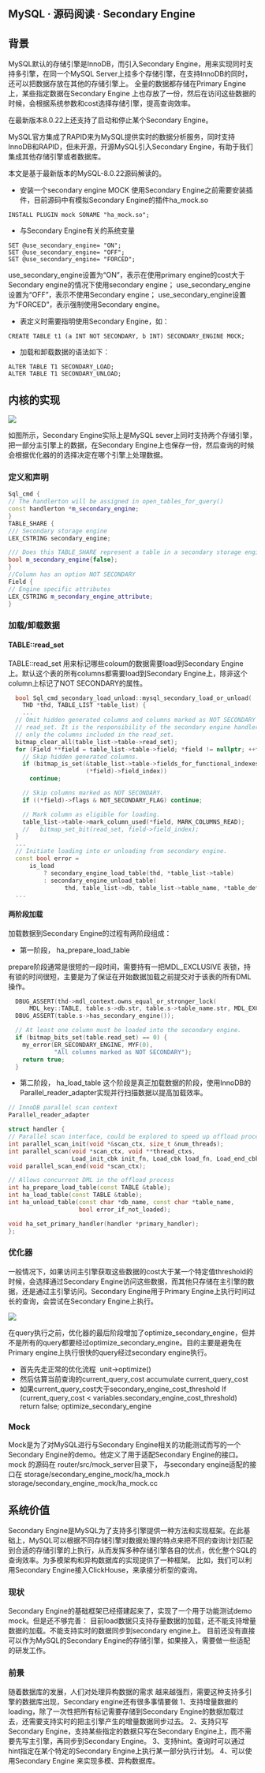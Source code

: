 ## MySQL · 源码阅读 · Secondary Engine


    
## 背景

MySQL默认的存储引擎是InnoDB，而引入Secondary Engine，用来实现同时支持多引擎，在同一个MySQL Server上挂多个存储引擎，在支持InnoDB的同时，还可以把数据存放在其他的存储引擎上。
全量的数据都存储在Primary Engine上，某些指定数据在Secondary Engine 上也存放了一份，然后在访问这些数据的时候，会根据系统参数和cost选择存储引擎，提高查询效率。  


在最新版本8.0.22上还支持了启动和停止某个Secondary Engine。  


MySQL官方集成了RAPID来为MySQL提供实时的数据分析服务，同时支持InnoDB和RAPID，但未开源，开源MySQL引入Secondary Engine，有助于我们集成其他存储引擎或者数据库。  


本文是基于最新版本的MySQL-8.0.22源码解读的。  


* 安装一个secondary engine MOCK
使用Secondary Engine之前需要安装插件，目前源码中有模拟Secondary Engine的插件ha_mock.so
    

```LANG
INSTALL PLUGIN mock SONAME "ha_mock.so";

```

  
* 与Secondary Engine有关的系统变量
    

```LANG
SET @use_secondary_engine= "ON";
SET @use_secondary_engine= "OFF";
SET @use_secondary_engine= "FORCED";

```

use_secondary_engine设置为“ON”，表示在使用primary engine的cost大于Secondary engine的情况下使用secondary engine；
use_secondary_engine设置为“OFF”，表示不使用Secondary engine；
use_secondary_engine设置为“FORCED”，表示强制使用Secondary engine。  

  
* 表定义时需要指明使用Secondary Engine，如：
    

```LANG
CREATE TABLE t1 (a INT NOT SECONDARY, b INT) SECONDARY_ENGINE MOCK;

```

  
* 加载和卸载数据的语法如下：
    

```LANG
ALTER TABLE T1 SECONDARY_LOAD; 
ALTER TABLE T1 SECONDARY_UNLOAD;

```

  
## 内核的实现

![][0]
 
如图所示，Secondary Engine实际上是MySQL sever上同时支持两个存储引擎，把一部分主引擎上的数据，在Secondary Engine上也保存一份，然后查询的时候会根据优化器的的选择决定在哪个引擎上处理数据。  

  
### 定义和声明

```cpp
Sql_cmd {
// The handlerton will be assigned in open_tables_for_query()
const handlerton *m_secondary_engine;
}
TABLE_SHARE {
/// Secondary storage engine
LEX_CSTRING secondary_engine;

/// Does this TABLE_SHARE represent a table in a secondary storage engine?
bool m_secondary_engine{false};
}
//Column has an option NOT SECONDARY
Field {
// Engine specific attributes
LEX_CSTRING m_secondary_engine_attribute;
}

```

  
### 加载/卸载数据


#### TABLE::read_set


TABLE::read_set 用来标记哪些coloum的数据需要load到Secondary Engine上。默认这个表的所有columns都需要load到Secondary Engine上，除非这个column上标记了NOT SECONDARY的属性。  

```cpp
  bool Sql_cmd_secondary_load_unload::mysql_secondary_load_or_unload(
    THD *thd, TABLE_LIST *table_list) {
	...
  // Omit hidden generated columns and columns marked as NOT SECONDARY from
  // read_set. It is the responsibility of the secondary engine handler to load
  // only the columns included in the read_set.
  bitmap_clear_all(table_list->table->read_set);
  for (Field **field = table_list->table->field; *field != nullptr; ++field) {
    // Skip hidden generated columns.
    if (bitmap_is_set(&table_list->table->fields_for_functional_indexes,
                      (*field)->field_index))
      continue;

    // Skip columns marked as NOT SECONDARY.
    if ((*field)->flags & NOT_SECONDARY_FLAG) continue;

    // Mark column as eligible for loading.
    table_list->table->mark_column_used(*field, MARK_COLUMNS_READ);
	//   bitmap_set_bit(read_set, field->field_index);
  }
  ...
  // Initiate loading into or unloading from secondary engine.
  const bool error =
      is_load
          ? secondary_engine_load_table(thd, *table_list->table)
          : secondary_engine_unload_table(
                thd, table_list->db, table_list->table_name, *table_def, true);
  ...

```
#### 两阶段加载


加载数据到Secondary Engine的过程有两阶段组成：  

* 第一阶段， ha_prepare_load_table

prepare阶段通常是很短的一段时间，需要持有一把MDL_EXCLUSIVE 表锁，持有锁的时间很短，主要是为了保证在开始数据加载之前提交对于该表的所有DML操作。


```cpp
  DBUG_ASSERT(thd->mdl_context.owns_equal_or_stronger_lock(
      MDL_key::TABLE, table.s->db.str, table.s->table_name.str, MDL_EXCLUSIVE));
  DBUG_ASSERT(table.s->has_secondary_engine());

  // At least one column must be loaded into the secondary engine.
  if (bitmap_bits_set(table.read_set) == 0) {
    my_error(ER_SECONDARY_ENGINE, MYF(0),
             "All columns marked as NOT SECONDARY");
    return true;
  }

```

* 第二阶段， ha_load_table 
这个阶段是真正加载数据的阶段，使用InnoDB的Parallel_reader_adapter实现并行扫描数据以提高加载效率。


```cpp
// InnoDB parallel scan context
Parallel_reader_adapter

struct handler {
// Parallel scan interface, could be explored to speed up offload process 
int parallel_scan_init(void *&scan_ctx, size_t &num_threads);
int parallel_scan(void *scan_ctx, void **thread_ctxs,
                  Load_init_cbk init_fn, Load_cbk load_fn, Load_end_cbk end_fn);
void parallel_scan_end(void *scan_ctx);

// Allows concurrent DML in the offload process
int ha_prepare_load_table(const TABLE &table);
int ha_load_table(const TABLE &table);
int ha_unload_table(const char *db_name, const char *table_name,
                    bool error_if_not_loaded);

void ha_set_primary_handler(handler *primary_handler);
};

```

### 优化器

一般情况下，如果访问主引擎获取这些数据的cost大于某一个特定值threshold的时候，会选择通过Secondary Engine访问这些数据，而其他只存储在主引擎的数据，还是通过主引擎访问。Secondary Engine用于Primary Engine上执行时间过长的查询，会尝试在Secondary Engine上执行。  


![][1]  


在query执行之前，优化器的最后阶段增加了optimize_secondary_engine，但并不是所有的query都要经过optimize_secondary_engine。目的主要是避免在Primary engine上执行很快的query经过secondary engine执行。  


* 首先先走正常的优化流程
 unit->optimize()
* 然后估算当前查询的current_query_cost
accumulate current_query_cost
* 如果current_query_cost大于secondary_engine_cost_threshold
If (current_query_cost < variables.secondary_engine_cost_threshold)
 return false;
optimize_secondary_engine


### Mock

Mock是为了对MySQL进行与Secondary Engine相关的功能测试而写的一个Secondary Engine的demo。他定义了用于适配Secondary Engine的接口。
mock 的源码在 router/src/mock_server目录下，
与secondary engine适配的接口在
storage/secondary_engine_mock/ha_mock.h
storage/secondary_engine_mock/ha_mock.cc  

## 系统价值


Secondary Engine是MySQL为了支持多引擎提供一种方法和实现框架。在此基础上，MySQL可以根据不同存储引擎对数据处理的特点来把不同的查询计划匹配到合适的存储引擎的上执行，从而发挥多种存储引擎各自的优点，优化整个SQL的查询效率。为多模架构和异构数据库的实现提供了一种框架。
比如，我们可以利用Secondary Engine接入ClickHouse，来承接分析型的查询。  

### 现状


Secondary Engine的基础框架已经搭建起来了，实现了一个用于功能测试demo mock。但是还不够完善：
目前load数据只支持存量数据的加载，还不能支持增量数据的加载。不能支持实时的数据同步到secondary engine上。
目前还没有直接可以作为MySQL的Secondary Engine的存储引擎，如果接入，需要做一些适配的研发工作。  

### 前景


随着数据库的发展，人们对处理异构数据的需求 越来越强烈，需要这种支持多引擎的数据库出现，Secondary engine还有很多事情要做 
1、支持增量数据的loading，除了一次性把所有标记需要存储到Secondary Engine的数据加载过去，还需要支持实时的把主引擎产生的增量数据同步过去。 
2、支持只写Secondary Engine，支持某些指定的数据只写在Secondary Engine上，而不需要先写主引擎，再同步到Secondary Engine。 
3、支持hint。查询时可以通过hint指定在某个特定的Secondary Engine上执行某一部分执行计划。 
4、可以使用Secondary Engine 来实现多模、异构数据库。  


[0]: http://mysql.taobao.org/monthly/pic/202011/2020-11-wenjing1.png
[1]: http://mysql.taobao.org/monthly/pic/202011/2020-11-wenjing2.png